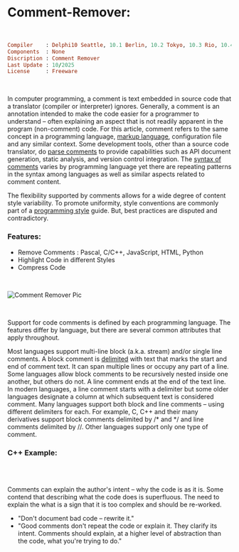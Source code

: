 # Comment-Remover:

</br>

```ruby
Compiler    : Delphi10 Seattle, 10.1 Berlin, 10.2 Tokyo, 10.3 Rio, 10.4 Sydney, 11 Alexandria, 12 Athens
Components  : None
Discription : Comment Remover
Last Update : 10/2025
License     : Freeware
```

</br>

In computer programming, a comment is text embedded in source code that a translator (compiler or interpreter) ignores. Generally, a comment is an annotation intended to make the code easier for a programmer to understand – often explaining an aspect that is not readily apparent in the program (non-comment) code. For this article, comment refers to the same concept in a programming language, [markup language](https://en.wikipedia.org/wiki/Markup_language), configuration file and any similar context. Some development tools, other than a source code translator, do [parse comments](https://en.wikipedia.org/wiki/Parsing) to provide capabilities such as API document generation, static analysis, and version control integration. The [syntax of comments](https://en.wikipedia.org/wiki/Comparison_of_programming_languages_(syntax)#Comments) varies by programming language yet there are repeating patterns in the syntax among languages as well as similar aspects related to comment content.

The flexibility supported by comments allows for a wide degree of content style variability. To promote uniformity, style conventions are commonly part of a [programming style](https://en.wikipedia.org/wiki/Programming_style) guide. But, best practices are disputed and contradictory.

### Features:
* Remove Comments : Pascal, C/C++, JavaScript, HTML, Python
* Highlight Code in different Styles
* Compress Code

</br>

![Comment Remover Pic](https://github.com/user-attachments/assets/41542dcc-e663-4434-8d20-e52cc3872123)

</br>

Support for code comments is defined by each programming language. The features differ by language, but there are several common attributes that apply throughout.

Most languages support multi-line block (a.k.a. stream) and/or single line comments. A block comment is [delimited](https://en.wikipedia.org/wiki/Delimiter#Bracket_delimiters) with text that marks the start and end of comment text. It can span multiple lines or occupy any part of a line. Some languages allow block comments to be recursively nested inside one another, but others do not. A line comment ends at the end of the text line. In modern languages, a line comment starts with a delimiter but some older languages designate a column at which subsequent text is considered comment. Many languages support both block and line comments – using different delimiters for each. For example, C, C++ and their many derivatives support block comments delimited by /* and */ and line comments delimited by //. Other languages support only one type of comment.

###  C++ Example:

</br>


</br>


Comments can explain the author's intent – why the code is as it is. Some contend that describing what the code does is superfluous. The need to explain the what is a sign that it is too complex and should be re-worked.

* "Don't document bad code – rewrite it."
* "Good comments don't repeat the code or explain it. They clarify its intent. Comments should explain, at a higher level of abstraction than the code, what you're trying to do."



